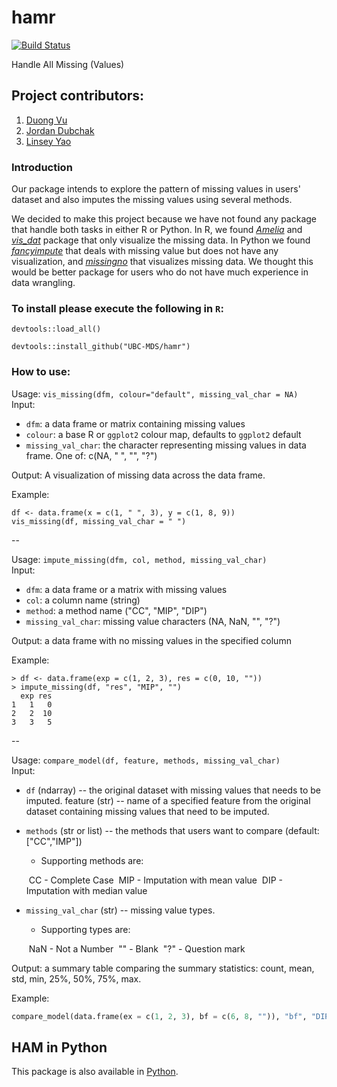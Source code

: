 # hamr

[![Build Status](https://travis-ci.org/UBC-MDS/hamr.svg?branch=master)](https://travis-ci.org/UBC-MDS/hamr)

Handle All Missing (Values) 

## Project contributors:

1. [Duong Vu](https://github.com/DuongVu39)
2. [Jordan Dubchak](https://github.com/jdubchak)
3. [Linsey Yao](https://github.com/yllz)

### Introduction

Our package intends to explore the pattern of missing values in users' dataset and also imputes the missing values using several methods. 

We decided to make this project because we have not found any package that handle both tasks in either R or Python. In R, we found *[Amelia](https://cran.r-project.org/web/packages/Amelia/Amelia.pdf)* and *[vis_dat](https://cran.r-project.org/web/packages/visdat/visdat.pdf)* package that only visualize the missing data. In Python we found *[fancyimpute](https://pypi.python.org/pypi/fancyimpute)* that deals with missing value but does not have any visualization, and *[missingno](https://github.com/ResidentMario/missingno)* that visualizes missing data. We thought this would be better package for users who do not have much experience in data wrangling.

### To install please execute the following in `R`:

`devtools::load_all()`

`devtools::install_github("UBC-MDS/hamr")`

### How to use:

Usage: `vis_missing(dfm, colour="default", missing_val_char = NA)`  
Input: 

- `dfm`: a data frame or matrix containing missing values
- `colour`: a base R or `ggplot2` colour map, defaults to `ggplot2` default
- `missing_val_char`: the character representing missing values in data frame. One of: c(NA, " ", "", "?")
 
Output: A visualization of missing data across the data frame. 

Example:

```
df <- data.frame(x = c(1, " ", 3), y = c(1, 8, 9))
vis_missing(df, missing_val_char = " ")

```

--

Usage: `impute_missing(dfm, col, method, missing_val_char)`  
Input: 

- `dfm`: a data frame or a matrix with missing values
- `col`: a column name (string)
- `method`: a method name ("CC", "MIP", "DIP")
- `missing_val_char`: missing value characters (NA, NaN, "", "?")

Output: a data frame with no missing values in the specified column

Example:

```
> df <- data.frame(exp = c(1, 2, 3), res = c(0, 10, ""))
> impute_missing(df, "res", "MIP", "")
  exp res
1   1   0
2   2  10
3   3   5
```

--

Usage: `compare_model(df, feature, methods, missing_val_char)`  
Input:   

- `df` (ndarray) -- the original dataset with missing values that needs to be imputed.
  feature (str) -- name of a specified feature from the original dataset containing missing values that need to be imputed.

- `methods` (str or list) -- the methods that users want to compare (default: ["CC","IMP"])

  - Supporting methods are: 

  ​            CC   - Complete Case
  ​            MIP - Imputation with mean value
  ​            DIP  - Imputation with median value

- `missing_val_char` (str) -- missing value types. 

  - Supporting types are:

  ​            NaN - Not a Number
  ​            ""      - Blank
  ​            "?"     - Question mark

Output:  a summary table comparing the summary statistics: count, mean, std, min, 25%, 50%, 75%, max.

Example:

```python
compare_model(data.frame(ex = c(1, 2, 3), bf = c(6, 8, "")), "bf", "DIP", "")
```

## HAM in Python 
This package is also available in [Python](https://github.com/UBC-MDS/HAM_Python). 

